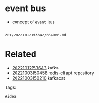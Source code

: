 # event bus

- concept of `event bus`

```
```

` zet/20221012153342/README.md `

# Related

- [20221012153643](/zet/20221012153643/README.md) kafka
- [20221003150458](/zet/20221003150458/README.md) redis-cli apt repository
- [20221003150210](/zet/20221003150210/README.md) kafkacat

Tags:

    #idea
